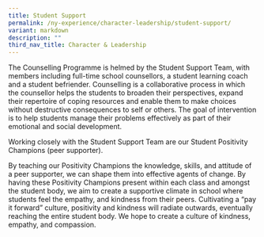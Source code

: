 ```yaml
---
title: Student Support
permalink: /ny-experience/character-leadership/student-support/
variant: markdown
description: ""
third_nav_title: Character & Leadership
---
```

The Counselling Programme is helmed by the Student Support Team, with members including full-time school counsellors, a student learning coach and a student befriender. Counselling is a collaborative process in which the counsellor helps the students to broaden their perspectives, expand their repertoire of coping resources and enable them to make choices without destructive consequences to self or others. The goal of intervention is to help students manage their problems effectively as part of their emotional and social development.

Working closely with the Student Support Team are our Student Positivity Champions (peer supporter). 

By teaching our Positivity Champions the knowledge, skills, and attitude of a peer supporter, we can shape them into effective agents of change. By having these Positivity Champions present within each class and amongst the student body, we aim to create a supportive climate in school where students feel the empathy, and kindness from their peers. Cultivating a “pay it forward” culture, positivity and kindness will radiate outwards, eventually reaching the entire student body. We hope to create a culture of kindness, empathy, and compassion.